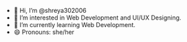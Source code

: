- 👋 Hi, I’m @shreya302006
- 👀 I’m interested in Web Development and UI/UX Designing.
- 🌱 I’m currently learning Web Development.
- 😄 Pronouns: she/her

<!---
shreya302006/shreya302006 is a ✨ special ✨ repository because its `README.md` (this file) appears on your GitHub profile.
You can click the Preview link to take a look at your changes.
--->
